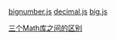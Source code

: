 [bignumber.js](https://github.com/MikeMcl/bignumber.js/)
[decimal.js](https://github.com/MikeMcl/decimal.js/)
[big.js](https://github.com/MikeMcl/big.js)

[三个Math库之间的区别](https://github.com/MikeMcl/big.js/wiki)